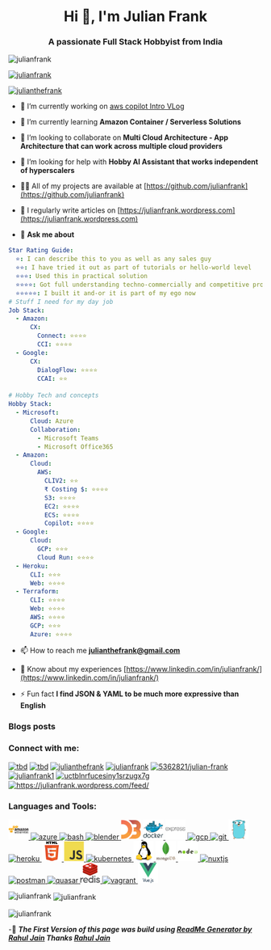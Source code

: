 <h1 align="center">Hi 👋, I'm Julian Frank</h1>
<h3 align="center">A passionate Full Stack Hobbyist from India</h3>

<p align="left"> <img src="https://komarev.com/ghpvc/?username=julianfrank&label=Profile%20views&color=0e75b6&style=flat" alt="julianfrank" /> </p>

<p align="left"> <a href="https://github.com/ryo-ma/github-profile-trophy"><img src="https://github-profile-trophy.vercel.app/?username=julianfrank" alt="julianfrank" /></a> </p>

<p align="left"> <a href="https://twitter.com/julianthefrank" target="blank"><img src="https://img.shields.io/twitter/follow/julianthefrank?logo=twitter&style=for-the-badge" alt="julianthefrank" /></a> </p>

- 🔭 I’m currently working on [aws copilot Intro VLog](https://github.com/julianfrank/learnawscopilot)

- 🌱 I’m currently learning **Amazon Container / Serverless Solutions**

- 👯 I’m looking to collaborate on **Multi Cloud Architecture - App Architecture that can work across multiple cloud providers**

- 🤝 I’m looking for help with **Hobby AI Assistant that works independent of hyperscalers**

- 👨‍💻 All of my projects are available at [https://github.com/julianfrank](https://github.com/julianfrank)

- 📝 I regularly write articles on [https://julianfrank.wordpress.com](https://julianfrank.wordpress.com)

- 💬 **Ask me about**

```yaml
Star Rating Guide:
  ⭐: I can describe this to you as well as any sales guy
  ⭐⭐: I have tried it out as part of tutorials or hello-world level
  ⭐⭐⭐: Used this in practical solution
  ⭐⭐⭐⭐: Got full understanding techno-commercially and competitive products
  ⭐⭐⭐⭐⭐: I built it and-or it is part of my ego now
# Stuff I need for my day job
Job Stack:
  - Amazon:
      CX:
        Connect: ⭐⭐⭐⭐
        CCI: ⭐⭐⭐⭐
  - Google:
      CX:
        DialogFlow: ⭐⭐⭐⭐
        CCAI: ⭐⭐

# Hobby Tech and concepts
Hobby Stack:
  - Microsoft:
      Cloud: Azure
      Collaboration:
        - Microsoft Teams
        - Microsoft Office365
  - Amazon:
      Cloud:
        AWS:
          CLIV2: ⭐⭐
          ₹ Costing $: ⭐⭐⭐⭐
          S3: ⭐⭐⭐⭐
          EC2: ⭐⭐⭐⭐
          ECS: ⭐⭐⭐⭐
          Copilot: ⭐⭐⭐⭐
  - Google:
      Cloud:
        GCP: ⭐⭐⭐
        Cloud Run: ⭐⭐⭐⭐
  - Heroku:
      CLI: ⭐⭐⭐
      Web: ⭐⭐⭐⭐
  - Terraform:
      CLI: ⭐⭐⭐⭐
      Web: ⭐⭐⭐⭐
      AWS: ⭐⭐⭐⭐
      GCP: ⭐⭐⭐
      Azure: ⭐⭐⭐⭐
```

- 📫 How to reach me **julianthefrank@gmail.com**

- 📄 Know about my experiences [https://www.linkedin.com/in/julianfrank/](https://www.linkedin.com/in/julianfrank/)

- ⚡ Fun fact **I find JSON & YAML to be much more expressive than English**

### Blogs posts

<!-- BLOG-POST-LIST:START -->
<!-- BLOG-POST-LIST:END -->

<h3 align="left">Connect with me:</h3>
<p align="left">
<a href="https://codepen.io/tbd" target="blank"><img align="center" src="https://raw.githubusercontent.com/rahuldkjain/github-profile-readme-generator/master/src/images/icons/Social/codepen.svg" alt="tbd" height="30" width="40" /></a>
<a href="https://dev.to/tbd" target="blank"><img align="center" src="https://raw.githubusercontent.com/rahuldkjain/github-profile-readme-generator/master/src/images/icons/Social/devto.svg" alt="tbd" height="30" width="40" /></a>
<a href="https://twitter.com/julianthefrank" target="blank"><img align="center" src="https://raw.githubusercontent.com/rahuldkjain/github-profile-readme-generator/master/src/images/icons/Social/twitter.svg" alt="julianthefrank" height="30" width="40" /></a>
<a href="https://linkedin.com/in/julianfrank" target="blank"><img align="center" src="https://raw.githubusercontent.com/rahuldkjain/github-profile-readme-generator/master/src/images/icons/Social/linked-in-alt.svg" alt="julianfrank" height="30" width="40" /></a>
<a href="https://stackoverflow.com/users/5362821/julian-frank" target="blank"><img align="center" src="https://raw.githubusercontent.com/rahuldkjain/github-profile-readme-generator/master/src/images/icons/Social/stack-overflow.svg" alt="5362821/julian-frank" height="30" width="40" /></a>
<a href="https://kaggle.com/julianfrank1" target="blank"><img align="center" src="https://raw.githubusercontent.com/rahuldkjain/github-profile-readme-generator/master/src/images/icons/Social/kaggle.svg" alt="julianfrank1" height="30" width="40" /></a>
<a href="https://www.youtube.com/c/uctblnrfucesiny1srzugx7g" target="blank"><img align="center" src="https://raw.githubusercontent.com/rahuldkjain/github-profile-readme-generator/master/src/images/icons/Social/youtube.svg" alt="uctblnrfucesiny1srzugx7g" height="30" width="40" /></a>
<a href="/https://julianfrank.wordpress.com/feed/" target="blank"><img align="center" src="https://raw.githubusercontent.com/rahuldkjain/github-profile-readme-generator/master/src/images/icons/Social/rss.svg" alt="https://julianfrank.wordpress.com/feed/" height="30" width="40" /></a>
</p>

<h3 align="left">Languages and Tools:</h3>
<p align="left"> <a href="https://aws.amazon.com" target="_blank" rel="noreferrer"> <img src="https://raw.githubusercontent.com/devicons/devicon/master/icons/amazonwebservices/amazonwebservices-original-wordmark.svg" alt="aws" width="40" height="40"/> </a> <a href="https://azure.microsoft.com/en-in/" target="_blank" rel="noreferrer"> <img src="https://www.vectorlogo.zone/logos/microsoft_azure/microsoft_azure-icon.svg" alt="azure" width="40" height="40"/> </a> <a href="https://www.gnu.org/software/bash/" target="_blank" rel="noreferrer"> <img src="https://www.vectorlogo.zone/logos/gnu_bash/gnu_bash-icon.svg" alt="bash" width="40" height="40"/> </a> <a href="https://www.blender.org/" target="_blank" rel="noreferrer"> <img src="https://download.blender.org/branding/community/blender_community_badge_white.svg" alt="blender" width="40" height="40"/> </a> <a href="https://d3js.org/" target="_blank" rel="noreferrer"> <img src="https://raw.githubusercontent.com/devicons/devicon/master/icons/d3js/d3js-original.svg" alt="d3js" width="40" height="40"/> </a> <a href="https://www.docker.com/" target="_blank" rel="noreferrer"> <img src="https://raw.githubusercontent.com/devicons/devicon/master/icons/docker/docker-original-wordmark.svg" alt="docker" width="40" height="40"/> </a> <a href="https://expressjs.com" target="_blank" rel="noreferrer"> <img src="https://raw.githubusercontent.com/devicons/devicon/master/icons/express/express-original-wordmark.svg" alt="express" width="40" height="40"/> </a> <a href="https://cloud.google.com" target="_blank" rel="noreferrer"> <img src="https://www.vectorlogo.zone/logos/google_cloud/google_cloud-icon.svg" alt="gcp" width="40" height="40"/> </a> <a href="https://git-scm.com/" target="_blank" rel="noreferrer"> <img src="https://www.vectorlogo.zone/logos/git-scm/git-scm-icon.svg" alt="git" width="40" height="40"/> </a> <a href="https://golang.org" target="_blank" rel="noreferrer"> <img src="https://raw.githubusercontent.com/devicons/devicon/master/icons/go/go-original.svg" alt="go" width="40" height="40"/> </a> <a href="https://heroku.com" target="_blank" rel="noreferrer"> <img src="https://www.vectorlogo.zone/logos/heroku/heroku-icon.svg" alt="heroku" width="40" height="40"/> </a> <a href="https://www.w3.org/html/" target="_blank" rel="noreferrer"> <img src="https://raw.githubusercontent.com/devicons/devicon/master/icons/html5/html5-original-wordmark.svg" alt="html5" width="40" height="40"/> </a> <a href="https://developer.mozilla.org/en-US/docs/Web/JavaScript" target="_blank" rel="noreferrer"> <img src="https://raw.githubusercontent.com/devicons/devicon/master/icons/javascript/javascript-original.svg" alt="javascript" width="40" height="40"/> </a> <a href="https://kubernetes.io" target="_blank" rel="noreferrer"> <img src="https://www.vectorlogo.zone/logos/kubernetes/kubernetes-icon.svg" alt="kubernetes" width="40" height="40"/> </a> <a href="https://www.linux.org/" target="_blank" rel="noreferrer"> <img src="https://raw.githubusercontent.com/devicons/devicon/master/icons/linux/linux-original.svg" alt="linux" width="40" height="40"/> </a> <a href="https://www.mongodb.com/" target="_blank" rel="noreferrer"> <img src="https://raw.githubusercontent.com/devicons/devicon/master/icons/mongodb/mongodb-original-wordmark.svg" alt="mongodb" width="40" height="40"/> </a> <a href="https://nodejs.org" target="_blank" rel="noreferrer"> <img src="https://raw.githubusercontent.com/devicons/devicon/master/icons/nodejs/nodejs-original-wordmark.svg" alt="nodejs" width="40" height="40"/> </a> <a href="https://nuxtjs.org/" target="_blank" rel="noreferrer"> <img src="https://www.vectorlogo.zone/logos/nuxtjs/nuxtjs-icon.svg" alt="nuxtjs" width="40" height="40"/> </a> <a href="https://postman.com" target="_blank" rel="noreferrer"> <img src="https://www.vectorlogo.zone/logos/getpostman/getpostman-icon.svg" alt="postman" width="40" height="40"/> </a> <a href="https://quasar.dev/" target="_blank" rel="noreferrer"> <img src="https://cdn.quasar.dev/logo/svg/quasar-logo.svg" alt="quasar" width="40" height="40"/> </a> <a href="https://redis.io" target="_blank" rel="noreferrer"> <img src="https://raw.githubusercontent.com/devicons/devicon/master/icons/redis/redis-original-wordmark.svg" alt="redis" width="40" height="40"/> </a> <a href="https://www.vagrantup.com/" target="_blank" rel="noreferrer"> <img src="https://www.vectorlogo.zone/logos/vagrantup/vagrantup-icon.svg" alt="vagrant" width="40" height="40"/> </a> <a href="https://vuejs.org/" target="_blank" rel="noreferrer"> <img src="https://raw.githubusercontent.com/devicons/devicon/master/icons/vuejs/vuejs-original-wordmark.svg" alt="vuejs" width="40" height="40"/> </a> </p>

<p><img align="left" src="https://github-readme-stats.vercel.app/api/top-langs?username=julianfrank&show_icons=true&locale=en&layout=compact" alt="julianfrank" /></p>

<p>&nbsp;<img align="center" src="https://github-readme-stats.vercel.app/api?username=julianfrank&show_icons=true&locale=en" alt="julianfrank" /></p>

<p><img align="center" src="https://github-readme-streak-stats.herokuapp.com/?user=julianfrank&" alt="julianfrank" /></p>

-🙏 **_The First Version of this page was build using [ReadMe Generator by Rahul Jain](https://rahuldkjain.github.io/gh-profile-readme-generator/) Thanks [Rahul Jain](https://github.com/rahuldkjain)_**
